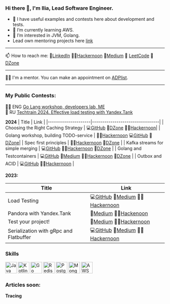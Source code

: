### Hi there 👋, I'm Ilia, Lead Software Engineer.

- 🔭 I have useful examples and contests here about development and tests.
- 🌱 I’m currently learning AWS.
- 👀 I’m interested in JVM, Golang.
- Lead own mentoring projects here [link](https://github.com/cranes-mentoring)

---

📫 How to reach me:
👀[LinkedIn](https://www.linkedin.com/in/ilia-iv-er/) 👨‍🎓[Hackernoon](https://hackernoon.com/u/mrdrseq) 📑[Medium](https://medium.com/@msdrsequence)
🌱 [LeetCode](https://leetcode.com/SomeEPersonLikeMe/)
  🔭 [DZone](https://dzone.com/users/5146776/crns.html)

    
---
👨‍🎓 I'm a mentor. You can make an appointment on [ADPlist](https://adplist.org/mentors/ilya-ivankin).

---
  
### My Public Contests:

👨‍🎓 ENG [Go Lang workshop, developers lab, ME]()  
🎦 RU [Techtrain 2024. Effective load testing with Yandex.Tank](https://techtrain.ru/talks/0f2d4a166d0d45b4a12f2f4aaafcb9d4)

**2024**
| Title               | Link                            |
|---------------------|---------------------------------|
| Choosing the Right Caching Strategy   | 💻[GitHub](https://github.com/cranes-mentoring/cache-contest) 🔭[DZone](https://dzone.com/articles/choosing-the-right-caching-strategy) 👨‍🎓[Hackernoon](https://hackernoon.com/choosing-the-right-caching-strategy)|
| Golang workshop, building TODO-service   |  👨‍🎓[Hackernoon](https://hackernoon.com/how-to-build-your-own-todo-list-service-with-golang-and-mongodb) 💻[GitHub](https://github.com/cranes-mentoring/golang-workshop) 🔭[DZone](https://dzone.com/articles/build-a-to-do-list-with-mongodb-and-golang)|
| Spec first principles   |  👨‍🎓[Hackernoon](https://hackernoon.com/boosting-development-efficiency-with-the-specification-first-principle) 🔭[DZone](https://dzone.com/articles/boost-efficiency-with-specification-first-principle) |
| Kafka streams for simple merging   | 💻[GitHub](https://github.com/DrSequence/kstreams-contest) 👨‍🎓[Hackernoon](https://app.hackernoon.com/stats/real-time-tricks-harnessing-kafka-streams-for-seamless-data-tasks) 🔭[DZone](https://dzone.com/articles/harnessing-kafka-streams-for-seamless-data-tasks) |
| Golang and Testcontainers   | 💻[GitHub](https://github.com/IliaEre/testcontainer-contest) 📑[Medium](https://lookingforere.medium.com/one-more-time-about-golang-and-testcontainers-d30a50e11292) 👨‍🎓[Hackernoon](https://hackernoon.com/express-setup-golang-and-testcontainers-unwrapped) 🔭[DZone](https://dzone.com/articles/fast-setup-golang-and-testcontainers)    |
| Outbox and ACID   | 💻[GitHub](https://github.com/IliaEre/outbox-contest) 👨‍🎓[Hackernoon](https://hackernoon.com/unlocking-microservices-reliability-with-acid-and-the-outbox-pattern)     |

**2023:**

| Title               | Link                            |
|---------------------|---------------------------------|
| Load Testing | 💻[GitHub](https://github.com/IliaEre/load-test-contest) 📑[Medium](https://lookingforere.medium.com/fast-load-testing-with-yandextank-and-ghz-77157bf4a779) 👨‍🎓[Hackernoon](https://hackernoon.com/turbocharge-load-testing-yandextank-ghz-combo-for-lightning-fast-code-checks)      |
| Pandora with Yandex.Tank     | 📑[Medium](https://medium.com/@lookingforere/yandex-pandora-performance-testing-unleashing-versatility-like-a-swiss-army-knife-12c250f2bff2) 👨‍🎓[Hackenoon](https://hackernoon.com/leveraging-yandex-pandora-stress-testing-grpc-and-flatbuffer-services)     |
| Test your project!      | 📑[Medium](https://lookingforere.medium.com/just-test-your-project-part-1-da33a8b823b4) 👨‍🎓[Hackernoon](https://hackernoon.com/just-go-ahead-and-test-your-project-part-1)        |
| Serialization with gRpc and Flatbuffer  | 💻[GitHub](https://github.com/IliaEre/serialisation-contest) 📑[Medium](https://medium.com/@lookingforere/json-vs-proto-grpc-vs-flatbuffer-speed-showdown-for-mobile-app-backends-e3972074c35c) 👨‍🎓[Hackernoon](https://hackernoon.com/flutbuffers-in-2024-can-we-recreate-old-success-performance-optimization-takes-center-stage)       |

### Skills

<p align="left">
<a href="https://www.oracle.com/java/" target="_blank" rel="noreferrer"><img src="https://raw.githubusercontent.com/danielcranney/readme-generator/main/public/icons/skills/java-colored.svg" width="36" height="36" alt="Java" /></a>
<a href="https://kotlinlang.org/" target="_blank" rel="noreferrer"><img src="https://raw.githubusercontent.com/danielcranney/readme-generator/main/public/icons/skills/kotlin-colored.svg" width="36" height="36" alt="Kotlin" /></a>
<a href="https://go.dev/doc/" target="_blank" rel="noreferrer"><img src="https://raw.githubusercontent.com/danielcranney/readme-generator/main/public/icons/skills/go-colored.svg" width="36" height="36" alt="Go" /></a>
<a href="https://redis.io" target="_blank" rel="noreferrer"><img src="https://redis.io/wp-content/uploads/2024/04/Logotype.svg" width="36" height="36" alt="Redis" /></a>
<a href="http://www.postgresql.org" target="_blank" rel="noreferrer"><img src="https://www.postgresql.org/media/img/about/press/elephant.png" width="36" height="36" alt="Postgres" /></a>
<a href="https://www.mongodb.com" target="_blank" rel="noreferrer"><img src="https://webimages.mongodb.com/_com_assets/cms/kuyjf3vea2hg34taa-horizontal_default_slate_blue.svg?auto=format%252Ccompress" width="36" height="36" alt="MongoDB" /></a>
<a href="https://aws.amazon.com" target="_blank" rel="noreferrer"><img src="https://a0.awsstatic.com/libra-css/images/logos/aws_smile-header-desktop-en-white_59x35@2x.png" width="36" height="36" alt="AWS" /></a>
</p>

### Articles soon:
**Tracing**
